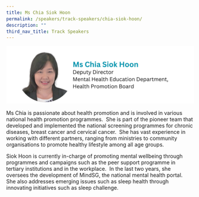 ```yaml
---
title: Ms Chia Siok Hoon
permalink: /speakers/track-speakers/chia-siok-hoon/
description: ""
third_nav_title: Track Speakers
---
```

<div style="display: flex; flex-wrap: wrap;">
  <div style="flex-basis: 100%; max-width: 100%;">
    <img alt="track speakers 1" src="/images/SpeakersPhoto/chiasiokhoon.png">
  </div>
	</div>

Ms Chia is passionate about health promotion and is involved in various national health promotion programmes.&nbsp; She is part of the pioneer team that developed and implemented the national screening programmes for chronic diseases, breast cancer and cervical cancer.&nbsp; She has vast experience in working with different partners, ranging from ministries to community organisations to promote healthy lifestyle among all age groups.

Siok Hoon is currently in-charge of promoting mental wellbeing through programmes and campaigns such as the peer support programme in tertiary institutions and in the workplace.&nbsp; In the last two years, she oversees the development of MindSG, the national mental health portal.&nbsp; She also addresses emerging issues such as sleep health through innovating initiatives such as sleep challenge.